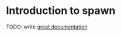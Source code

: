 # Introduction to spawn

TODO: write [great documentation](http://jacobian.org/writing/what-to-write/)
